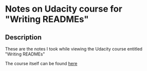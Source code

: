 # Notes on Udacity course for "Writing READMEs"

## Description
These are the notes I took while viewing the Udacity course entitled "Writing READMEs"

The course itself can be found [here](https://www.udacity.com/course/writing-readmes--ud777)
